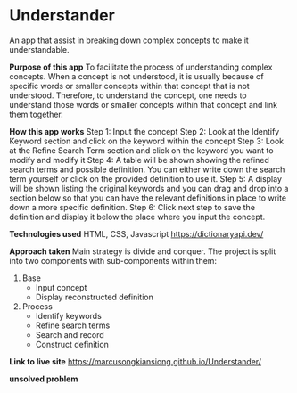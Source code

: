 # Understander
An app that assist in breaking down complex concepts to make it understandable.

**Purpose of this app**
To facilitate the process of understanding complex concepts. When a concept is not understood, it is usually because of specific words or smaller concepts within that concept that is not understood. Therefore, to understand the concept, one needs to understand those words or smaller concepts within that concept and link them together.

**How this app works**
Step 1: Input the concept
Step 2: Look at the Identify Keyword section and click on the keyword within the concept
Step 3: Look at the Refine Search Term section and click on the keyword you want to modify and modify it
Step 4: A table will be shown showing the refined search terms and possible definition. You can either write down the search term yourself or click on the provided definition to use it.
Step 5: A display will be shown listing the original keywords and you can drag and drop into a section below so that you can have the relevant definitions in place to write down a more specific definition. 
Step 6: Click next step to save the definition and display it below the place where you input the concept.

**Technologies used**
HTML, CSS, Javascript
https://dictionaryapi.dev/

**Approach taken**
Main strategy is divide and conquer. The project is split into two components with sub-components within them:
1. Base
    - Input concept
    - Display reconstructed definition
2. Process
    - Identify keywords
    - Refine search terms
    - Search and record
    - Construct definition

**Link to live site**
https://marcusongkiansiong.github.io/Understander/

**unsolved problem**

